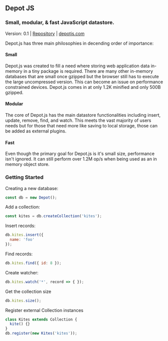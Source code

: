 ## Depot JS
### Small, modular, & fast JavaScript datastore.

Version: 0.1 | [Repository](https://github.com/hatched/depotjs) | [depotjs.com](http://depotjs.com)

Depot.js has three main philosophies in decending order of importance:

#### Small
Depot.js was created to fill a need where storing web application data in-memory
in a tiny package is required. There are many other in-memory databases that are
small once gzipped but the browser still has to execute the large uncompressed
version. This can become an issue on performance constrained devices. Depot.js
comes in at only 1.2K minified and only 500B gzipped.

#### Modular
The core of Depot.js has the main datastore functionalities including insert,
update, remove, find, and watch. This meets the vast majority of users needs but
for those that need more like saving to local storage, those can be added as
external plugins.

#### Fast
Even though the primary goal for Depot.js is it's small size, performance
isn't ignored. It can still perform over 1.2M op/s when being used as an in
memory object store.


### Getting Started

Creating a new database:
```JavaScript
const db = new Depot();
```

Add a collection:
```JavaScript
const kites = db.createCollection('kites');
```

Insert records:
```JavaScript
db.kites.insert({
  name: 'foo'
});
```

Find records:
```JavaScript
db.kites.find({ id: 8 });
```

Create watcher:
```JavaScript
db.kites.watch('*', record => { });
```

Get the collection size
```JavaScript
db.kites.size();
```

Register external Collection instances
```JavaScript
class Kites extends Collection {
  kite() {}
}
db.register(new Kites('kites'));
```
